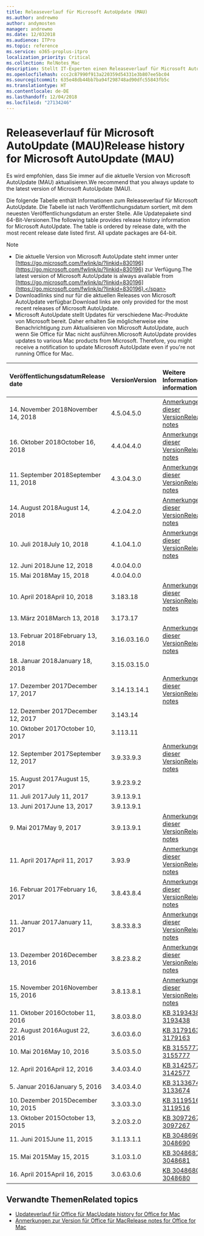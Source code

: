 ```yaml
---
title: Releaseverlauf für Microsoft AutoUpdate (MAU)
ms.author: andrewmo
author: andymosten
manager: andrewmo
ms.date: 12/032018
ms.audience: ITPro
ms.topic: reference
ms.service: o365-proplus-itpro
localization_priority: Critical
ms.collection: RelNotes_Mac
description: Stellt IT-Experten einen Releaseverlauf für Microsoft AutoUpdate (MAU) zur Verfügung.
ms.openlocfilehash: ccc2c87990f913a220359d54331e3b807ee5bc04
ms.sourcegitcommit: 635e48db44bb7ba94f298748ad90dfc55843fb5c
ms.translationtype: HT
ms.contentlocale: de-DE
ms.lasthandoff: 12/04/2018
ms.locfileid: "27134246"
---
```

# <a name="release-history-for-microsoft-autoupdate-mau"></a><span data-ttu-id="9e9c5-103">Releaseverlauf für Microsoft AutoUpdate (MAU)</span><span class="sxs-lookup"><span data-stu-id="9e9c5-103">Release history for Microsoft AutoUpdate (MAU)</span></span>
 
<span data-ttu-id="9e9c5-104">Es wird empfohlen, dass Sie immer auf die aktuelle Version von Microsoft AutoUpdate (MAU) aktualisieren.</span><span class="sxs-lookup"><span data-stu-id="9e9c5-104">We recommend that you always update to the latest version of Microsoft AutoUpdate (MAU).</span></span>

<span data-ttu-id="9e9c5-p101">Die folgende Tabelle enthält Informationen zum Releaseverlauf für Microsoft AutoUpdate. Die Tabelle ist nach Veröffentlichungsdatum sortiert, mit dem neuesten Veröffentlichungsdatum an erster Stelle. Alle Updatepakete sind 64-Bit-Versionen.</span><span class="sxs-lookup"><span data-stu-id="9e9c5-p101">The following table provides release history information for Microsoft AutoUpdate. The table is ordered by release date, with the most recent release date listed first. All update packages are 64-bit.</span></span>


> [!NOTE]
> - <span data-ttu-id="9e9c5-108">Die aktuelle Version von Microsoft AutoUpdate steht immer unter [https://go.microsoft.com/fwlink/p/?linkid=830196](https://go.microsoft.com/fwlink/p/?linkid=830196) zur Verfügung.</span><span class="sxs-lookup"><span data-stu-id="9e9c5-108">The latest version of Microsoft AutoUpdate is always available from [https://go.microsoft.com/fwlink/p/?linkid=830196](https://go.microsoft.com/fwlink/p/?linkid=830196).</span></span>
> - <span data-ttu-id="9e9c5-109">Downloadlinks sind nur für die aktuellen Releases von Microsoft AutoUpdate verfügbar.</span><span class="sxs-lookup"><span data-stu-id="9e9c5-109">Download links are only provided for the most recent releases of Microsoft AutoUpdate.</span></span>
> - <span data-ttu-id="9e9c5-p102">Microsoft AutoUpdate stellt Updates für verschiedene Mac-Produkte von Microsoft bereit. Daher erhalten Sie möglicherweise eine Benachrichtigung zum Aktualisieren von Microsoft AutoUpdate, auch wenn Sie Office für Mac nicht ausführen.</span><span class="sxs-lookup"><span data-stu-id="9e9c5-p102">Microsoft AutoUpdate provides updates to various Mac products from Microsoft. Therefore, you might receive a notification to update Microsoft AutoUpdate even if you're not running Office for Mac.</span></span>
  
|<span data-ttu-id="9e9c5-112">**Veröffentlichungsdatum**</span><span class="sxs-lookup"><span data-stu-id="9e9c5-112">**Release date**</span></span>|<span data-ttu-id="9e9c5-113">**Version**</span><span class="sxs-lookup"><span data-stu-id="9e9c5-113">**Version**</span></span>|<span data-ttu-id="9e9c5-114">**Weitere Informationen**</span><span class="sxs-lookup"><span data-stu-id="9e9c5-114">**More information**</span></span>|<span data-ttu-id="9e9c5-115">**Downloadlink für Updatepaket**</span><span class="sxs-lookup"><span data-stu-id="9e9c5-115">**Download link for the update package**</span></span>|
|:-----|:-----|:-----|:-----|
|<span data-ttu-id="9e9c5-116">14. November 2018</span><span class="sxs-lookup"><span data-stu-id="9e9c5-116">November 14, 2018</span></span> <br/> |<span data-ttu-id="9e9c5-117">4.5.0</span><span class="sxs-lookup"><span data-stu-id="9e9c5-117">4.5.0</span></span> <br/> |[<span data-ttu-id="9e9c5-118">Anmerkungen zu dieser Version</span><span class="sxs-lookup"><span data-stu-id="9e9c5-118">Release notes</span></span>](release-notes-office-for-mac.md#november-2018-release) <br/> |[<span data-ttu-id="9e9c5-119">MAU 4.5.0 herunterladen</span><span class="sxs-lookup"><span data-stu-id="9e9c5-119">Download MAU 4.5.0</span></span>](https://go.microsoft.com/fwlink/p/?linkid=830196) <br/> |
|<span data-ttu-id="9e9c5-120">16. Oktober 2018</span><span class="sxs-lookup"><span data-stu-id="9e9c5-120">October 16, 2018</span></span> <br/> |<span data-ttu-id="9e9c5-121">4.4.0</span><span class="sxs-lookup"><span data-stu-id="9e9c5-121">4.4.0</span></span> <br/> |[<span data-ttu-id="9e9c5-122">Anmerkungen zu dieser Version</span><span class="sxs-lookup"><span data-stu-id="9e9c5-122">Release notes</span></span>](release-notes-office-for-mac.md#october-2018-release) <br/> |<br/> |
|<span data-ttu-id="9e9c5-123">11. September 2018</span><span class="sxs-lookup"><span data-stu-id="9e9c5-123">September 11, 2018</span></span>  <br/> |<span data-ttu-id="9e9c5-124">4.3.0</span><span class="sxs-lookup"><span data-stu-id="9e9c5-124">4.3.0</span></span>  <br/> |[<span data-ttu-id="9e9c5-125">Anmerkungen zu dieser Version</span><span class="sxs-lookup"><span data-stu-id="9e9c5-125">Release notes</span></span>](release-notes-office-for-mac.md#september-2018-release) <br/> |> |
|<span data-ttu-id="9e9c5-126">14. August 2018</span><span class="sxs-lookup"><span data-stu-id="9e9c5-126">August 14, 2018</span></span>  <br/> |<span data-ttu-id="9e9c5-127">4.2.0</span><span class="sxs-lookup"><span data-stu-id="9e9c5-127">4.2.0</span></span>  <br/> |[<span data-ttu-id="9e9c5-128">Anmerkungen zu dieser Version</span><span class="sxs-lookup"><span data-stu-id="9e9c5-128">Release notes</span></span>](release-notes-office-for-mac.md#august-2018-release) <br/> | |
|<span data-ttu-id="9e9c5-129">10. Juli 2018</span><span class="sxs-lookup"><span data-stu-id="9e9c5-129">July 10, 2018</span></span>  <br/> |<span data-ttu-id="9e9c5-130">4.1.0</span><span class="sxs-lookup"><span data-stu-id="9e9c5-130">4.1.0</span></span>  <br/> |[<span data-ttu-id="9e9c5-131">Anmerkungen zu dieser Version</span><span class="sxs-lookup"><span data-stu-id="9e9c5-131">Release notes</span></span>](release-notes-office-for-mac.md#july-2018-release) <br/> | |
|<span data-ttu-id="9e9c5-132">12. Juni 2018</span><span class="sxs-lookup"><span data-stu-id="9e9c5-132">June 12, 2018</span></span>  <br/> |<span data-ttu-id="9e9c5-133">4.0.0</span><span class="sxs-lookup"><span data-stu-id="9e9c5-133">4.0.0</span></span>  <br/> |||
|<span data-ttu-id="9e9c5-134">15. Mai 2018</span><span class="sxs-lookup"><span data-stu-id="9e9c5-134">May 15, 2018</span></span>  <br/> |<span data-ttu-id="9e9c5-135">4.0.0</span><span class="sxs-lookup"><span data-stu-id="9e9c5-135">4.0.0</span></span>  <br/> |||
|<span data-ttu-id="9e9c5-136">10. April 2018</span><span class="sxs-lookup"><span data-stu-id="9e9c5-136">April 10, 2018</span></span>  <br/> |<span data-ttu-id="9e9c5-137">3.18</span><span class="sxs-lookup"><span data-stu-id="9e9c5-137">3.18</span></span>  <br/> |[<span data-ttu-id="9e9c5-138">Anmerkungen zu dieser Version</span><span class="sxs-lookup"><span data-stu-id="9e9c5-138">Release notes</span></span>](release-notes-office-for-mac.md#april-2018-release) <br/> ||
|<span data-ttu-id="9e9c5-139">13. März 2018</span><span class="sxs-lookup"><span data-stu-id="9e9c5-139">March 13, 2018</span></span>  <br/> |<span data-ttu-id="9e9c5-140">3.17</span><span class="sxs-lookup"><span data-stu-id="9e9c5-140">3.17</span></span>  <br/> |||
|<span data-ttu-id="9e9c5-141">13. Februar 2018</span><span class="sxs-lookup"><span data-stu-id="9e9c5-141">February 13, 2018</span></span>  <br/> |<span data-ttu-id="9e9c5-142">3.16.0</span><span class="sxs-lookup"><span data-stu-id="9e9c5-142">3.16.0</span></span>  <br/> |[<span data-ttu-id="9e9c5-143">Anmerkungen zu dieser Version</span><span class="sxs-lookup"><span data-stu-id="9e9c5-143">Release notes</span></span>](release-notes-office-for-mac.md#february-2018-release) <br/> | <br/> |
|<span data-ttu-id="9e9c5-144">18. Januar 2018</span><span class="sxs-lookup"><span data-stu-id="9e9c5-144">January 18, 2018</span></span>  <br/> |<span data-ttu-id="9e9c5-145">3.15.0</span><span class="sxs-lookup"><span data-stu-id="9e9c5-145">3.15.0</span></span>  <br/> |<br/> |
|<span data-ttu-id="9e9c5-146">17. Dezember 2017</span><span class="sxs-lookup"><span data-stu-id="9e9c5-146">December 17, 2017</span></span>  <br/> |<span data-ttu-id="9e9c5-147">3.14.1</span><span class="sxs-lookup"><span data-stu-id="9e9c5-147">3.14.1</span></span>  <br/> |[<span data-ttu-id="9e9c5-148">Anmerkungen zu dieser Version</span><span class="sxs-lookup"><span data-stu-id="9e9c5-148">Release notes</span></span>](release-notes-office-for-mac.md#december-2017-release) <br/> | <br/> |
|<span data-ttu-id="9e9c5-149">12. Dezember 2017</span><span class="sxs-lookup"><span data-stu-id="9e9c5-149">December 12, 2017</span></span>  <br/> |<span data-ttu-id="9e9c5-150">3.14</span><span class="sxs-lookup"><span data-stu-id="9e9c5-150">3.14</span></span>  <br/> ||  <br/> |
|<span data-ttu-id="9e9c5-151">10. Oktober 2017</span><span class="sxs-lookup"><span data-stu-id="9e9c5-151">October 10, 2017</span></span>  <br/> |<span data-ttu-id="9e9c5-152">3.11</span><span class="sxs-lookup"><span data-stu-id="9e9c5-152">3.11</span></span>  <br/> ||<br/> |
|<span data-ttu-id="9e9c5-153">12. September 2017</span><span class="sxs-lookup"><span data-stu-id="9e9c5-153">September 12, 2017</span></span>  <br/> |<span data-ttu-id="9e9c5-154">3.9.3</span><span class="sxs-lookup"><span data-stu-id="9e9c5-154">3.9.3</span></span>  <br/> |[<span data-ttu-id="9e9c5-155">Anmerkungen zu dieser Version</span><span class="sxs-lookup"><span data-stu-id="9e9c5-155">Release notes</span></span>](release-notes-office-for-mac.md#september-2017-release) <br/> |<br/> |
|<span data-ttu-id="9e9c5-156">15. August 2017</span><span class="sxs-lookup"><span data-stu-id="9e9c5-156">August 15, 2017</span></span>  <br/> |<span data-ttu-id="9e9c5-157">3.9.2</span><span class="sxs-lookup"><span data-stu-id="9e9c5-157">3.9.2</span></span>  <br/> || <br/> |
|<span data-ttu-id="9e9c5-158">11. Juli 2017</span><span class="sxs-lookup"><span data-stu-id="9e9c5-158">July 11, 2017</span></span>  <br/> |<span data-ttu-id="9e9c5-159">3.9.1</span><span class="sxs-lookup"><span data-stu-id="9e9c5-159">3.9.1</span></span>  <br/> || <br/> |
|<span data-ttu-id="9e9c5-160">13. Juni 2017</span><span class="sxs-lookup"><span data-stu-id="9e9c5-160">June 13, 2017</span></span>  <br/> |<span data-ttu-id="9e9c5-161">3.9.1</span><span class="sxs-lookup"><span data-stu-id="9e9c5-161">3.9.1</span></span>  <br/> || <br/> |
|<span data-ttu-id="9e9c5-162">9. Mai 2017</span><span class="sxs-lookup"><span data-stu-id="9e9c5-162">May 9, 2017</span></span>  <br/> |<span data-ttu-id="9e9c5-163">3.9.1</span><span class="sxs-lookup"><span data-stu-id="9e9c5-163">3.9.1</span></span>  <br/> |[<span data-ttu-id="9e9c5-164">Anmerkungen zu dieser Version</span><span class="sxs-lookup"><span data-stu-id="9e9c5-164">Release notes</span></span>](release-notes-office-for-mac.md#may-2017-release) <br/> | <br/> |
|<span data-ttu-id="9e9c5-165">11. April 2017</span><span class="sxs-lookup"><span data-stu-id="9e9c5-165">April 11, 2017</span></span>  <br/> |<span data-ttu-id="9e9c5-166">3.9</span><span class="sxs-lookup"><span data-stu-id="9e9c5-166">3.9</span></span>  <br/> |[<span data-ttu-id="9e9c5-167">Anmerkungen zu dieser Version</span><span class="sxs-lookup"><span data-stu-id="9e9c5-167">Release notes</span></span>](release-notes-office-for-mac.md#april-2017-release) <br/> |  <br/> |
|<span data-ttu-id="9e9c5-168">16. Februar 2017</span><span class="sxs-lookup"><span data-stu-id="9e9c5-168">February 16, 2017</span></span>  <br/> |<span data-ttu-id="9e9c5-169">3.8.4</span><span class="sxs-lookup"><span data-stu-id="9e9c5-169">3.8.4</span></span>  <br/> |[<span data-ttu-id="9e9c5-170">Anmerkungen zu dieser Version</span><span class="sxs-lookup"><span data-stu-id="9e9c5-170">Release notes</span></span>](release-notes-office-for-mac.md#february-2017-release) <br/> | <br/> |
|<span data-ttu-id="9e9c5-171">11. Januar 2017</span><span class="sxs-lookup"><span data-stu-id="9e9c5-171">January 11, 2017</span></span>  <br/> |<span data-ttu-id="9e9c5-172">3.8.3</span><span class="sxs-lookup"><span data-stu-id="9e9c5-172">3.8.3</span></span>  <br/> |[<span data-ttu-id="9e9c5-173">Anmerkungen zu dieser Version</span><span class="sxs-lookup"><span data-stu-id="9e9c5-173">Release notes</span></span>](release-notes-office-for-mac.md#january-2017-release) <br/> | <br/> |
|<span data-ttu-id="9e9c5-174">13. Dezember 2016</span><span class="sxs-lookup"><span data-stu-id="9e9c5-174">December 13, 2016</span></span>  <br/> |<span data-ttu-id="9e9c5-175">3.8.2</span><span class="sxs-lookup"><span data-stu-id="9e9c5-175">3.8.2</span></span>  <br/> |[<span data-ttu-id="9e9c5-176">Anmerkungen zu dieser Version</span><span class="sxs-lookup"><span data-stu-id="9e9c5-176">Release notes</span></span>](release-notes-office-for-mac.md#december-2016-release) <br/> | <br/> |
|<span data-ttu-id="9e9c5-177">15. November 2016</span><span class="sxs-lookup"><span data-stu-id="9e9c5-177">November 15, 2016</span></span>  <br/> |<span data-ttu-id="9e9c5-178">3.8.1</span><span class="sxs-lookup"><span data-stu-id="9e9c5-178">3.8.1</span></span>  <br/> |[<span data-ttu-id="9e9c5-179">Anmerkungen zu dieser Version</span><span class="sxs-lookup"><span data-stu-id="9e9c5-179">Release notes</span></span>](release-notes-office-for-mac.md#november-2016-release) <br/> | <br/> |
|<span data-ttu-id="9e9c5-180">11. Oktober 2016</span><span class="sxs-lookup"><span data-stu-id="9e9c5-180">October 11, 2016</span></span>  <br/> |<span data-ttu-id="9e9c5-181">3.8.0</span><span class="sxs-lookup"><span data-stu-id="9e9c5-181">3.8.0</span></span>  <br/> |[<span data-ttu-id="9e9c5-182">KB 3193438</span><span class="sxs-lookup"><span data-stu-id="9e9c5-182">KB 3193438</span></span>](https://support.microsoft.com/kb/3193438) <br/> | <br/> |
|<span data-ttu-id="9e9c5-183">22. August 2016</span><span class="sxs-lookup"><span data-stu-id="9e9c5-183">August 22, 2016</span></span>  <br/> |<span data-ttu-id="9e9c5-184">3.6.0</span><span class="sxs-lookup"><span data-stu-id="9e9c5-184">3.6.0</span></span>  <br/> |[<span data-ttu-id="9e9c5-185">KB 3179163</span><span class="sxs-lookup"><span data-stu-id="9e9c5-185">KB 3179163</span></span>](https://support.microsoft.com/kb/3179163) <br/> | <br/> |
|<span data-ttu-id="9e9c5-186">10. Mai 2016</span><span class="sxs-lookup"><span data-stu-id="9e9c5-186">May 10, 2016</span></span>  <br/> |<span data-ttu-id="9e9c5-187">3.5.0</span><span class="sxs-lookup"><span data-stu-id="9e9c5-187">3.5.0</span></span>  <br/> |[<span data-ttu-id="9e9c5-188">KB 3155777</span><span class="sxs-lookup"><span data-stu-id="9e9c5-188">KB 3155777</span></span>](https://support.microsoft.com/kb/3155777) <br/> | <br/> |
|<span data-ttu-id="9e9c5-189">12. April 2016</span><span class="sxs-lookup"><span data-stu-id="9e9c5-189">April 12, 2016</span></span>  <br/> |<span data-ttu-id="9e9c5-190">3.4.0</span><span class="sxs-lookup"><span data-stu-id="9e9c5-190">3.4.0</span></span>  <br/> |[<span data-ttu-id="9e9c5-191">KB 3142577</span><span class="sxs-lookup"><span data-stu-id="9e9c5-191">KB 3142577</span></span>](https://support.microsoft.com/kb/3142577) <br/> | <br/> |
|<span data-ttu-id="9e9c5-192">5. Januar 2016</span><span class="sxs-lookup"><span data-stu-id="9e9c5-192">January 5, 2016</span></span>  <br/> |<span data-ttu-id="9e9c5-193">3.4.0</span><span class="sxs-lookup"><span data-stu-id="9e9c5-193">3.4.0</span></span>  <br/> |[<span data-ttu-id="9e9c5-194">KB 3133674</span><span class="sxs-lookup"><span data-stu-id="9e9c5-194">KB 3133674</span></span>](https://support.microsoft.com/kb/3133674) <br/> | <br/> |
|<span data-ttu-id="9e9c5-195">10. Dezember 2015</span><span class="sxs-lookup"><span data-stu-id="9e9c5-195">December 10, 2015</span></span>  <br/> |<span data-ttu-id="9e9c5-196">3.3.0</span><span class="sxs-lookup"><span data-stu-id="9e9c5-196">3.3.0</span></span>  <br/> |[<span data-ttu-id="9e9c5-197">KB 3119516</span><span class="sxs-lookup"><span data-stu-id="9e9c5-197">KB 3119516</span></span>](https://support.microsoft.com/kb/3119516) <br/> | <br/> |
|<span data-ttu-id="9e9c5-198">13. Oktober 2015</span><span class="sxs-lookup"><span data-stu-id="9e9c5-198">October 13, 2015</span></span>  <br/> |<span data-ttu-id="9e9c5-199">3.2.0</span><span class="sxs-lookup"><span data-stu-id="9e9c5-199">3.2.0</span></span>  <br/> |[<span data-ttu-id="9e9c5-200">KB 3097267</span><span class="sxs-lookup"><span data-stu-id="9e9c5-200">KB 3097267</span></span>](https://support.microsoft.com/kb/3097267) <br/> | <br/> |
|<span data-ttu-id="9e9c5-201">11. Juni 2015</span><span class="sxs-lookup"><span data-stu-id="9e9c5-201">June 11, 2015</span></span>  <br/> |<span data-ttu-id="9e9c5-202">3.1.1</span><span class="sxs-lookup"><span data-stu-id="9e9c5-202">3.1.1</span></span>  <br/> |[<span data-ttu-id="9e9c5-203">KB 3048690</span><span class="sxs-lookup"><span data-stu-id="9e9c5-203">KB 3048690</span></span>](https://support.microsoft.com/kb/3048690) <br/> | <br/> |
|<span data-ttu-id="9e9c5-204">15. Mai 2015</span><span class="sxs-lookup"><span data-stu-id="9e9c5-204">May 15, 2015</span></span>  <br/> |<span data-ttu-id="9e9c5-205">3.1.0</span><span class="sxs-lookup"><span data-stu-id="9e9c5-205">3.1.0</span></span>  <br/> |[<span data-ttu-id="9e9c5-206">KB 3048681</span><span class="sxs-lookup"><span data-stu-id="9e9c5-206">KB 3048681</span></span>](https://support.microsoft.com/kb/3048681) <br/> | <br/> |
|<span data-ttu-id="9e9c5-207">16. April 2015</span><span class="sxs-lookup"><span data-stu-id="9e9c5-207">April 16, 2015</span></span>  <br/> |<span data-ttu-id="9e9c5-208">3.0.6</span><span class="sxs-lookup"><span data-stu-id="9e9c5-208">3.0.6</span></span>  <br/> |[<span data-ttu-id="9e9c5-209">KB 3048680</span><span class="sxs-lookup"><span data-stu-id="9e9c5-209">KB 3048680</span></span>](https://support.microsoft.com/kb/3048680) <br/> | <br/> |

## <a name="related-topics"></a><span data-ttu-id="9e9c5-210">Verwandte Themen</span><span class="sxs-lookup"><span data-stu-id="9e9c5-210">Related topics</span></span>

- [<span data-ttu-id="9e9c5-211">Updateverlauf für Office für Mac</span><span class="sxs-lookup"><span data-stu-id="9e9c5-211">Update history for Office for Mac</span></span>](update-history-office-for-mac.md)
- [<span data-ttu-id="9e9c5-212">Anmerkungen zur Version für Office für Mac</span><span class="sxs-lookup"><span data-stu-id="9e9c5-212">Release notes for Office for Mac</span></span>](release-notes-office-for-mac.md) 